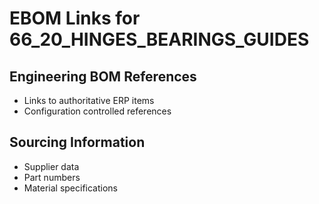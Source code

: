 # EBOM Links for 66_20_HINGES_BEARINGS_GUIDES

## Engineering BOM References
- Links to authoritative ERP items
- Configuration controlled references

## Sourcing Information
- Supplier data
- Part numbers
- Material specifications
